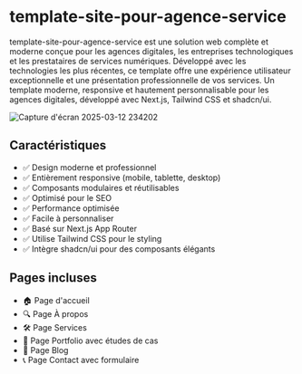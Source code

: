 # template-site-pour-agence-service
template-site-pour-agence-service est une solution web complète et moderne conçue pour les agences digitales, les entreprises technologiques et les prestataires de services numériques. Développé avec les technologies les plus récentes, ce template offre une expérience utilisateur exceptionnelle et une présentation professionnelle de vos services.
Un template moderne, responsive et hautement personnalisable pour les agences digitales, développé avec Next.js, Tailwind CSS et shadcn/ui.

![Capture d'écran 2025-03-12 234202](https://github.com/user-attachments/assets/549dcbd9-5c2c-4782-a16b-3471a1d78fe2)


## Caractéristiques

- ✅ Design moderne et professionnel
- ✅ Entièrement responsive (mobile, tablette, desktop)
- ✅ Composants modulaires et réutilisables
- ✅ Optimisé pour le SEO
- ✅ Performance optimisée
- ✅ Facile à personnaliser
- ✅ Basé sur Next.js App Router
- ✅ Utilise Tailwind CSS pour le styling
- ✅ Intègre shadcn/ui pour des composants élégants

## Pages incluses

- 🏠 Page d'accueil
- 🔍 Page À propos
- 🛠️ Page Services
- 📁 Page Portfolio avec études de cas
- 📝 Page Blog
- 📞 Page Contact avec formulaire

